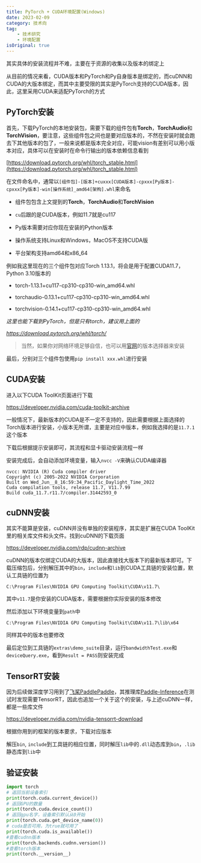 ```yaml
---
title: PyTorch + CUDA环境配置(Windows)
date: 2023-02-09
category: 技术向
tag:
    - 技术研究
    - 环境配置
isOriginal: true
---
```


其实具体的安装流程并不难，主要在于资源的收集以及版本的绑定上

从目前的情况来看，CUDA版本和PyTorch和Py自身版本是绑定的，而cuDNN和CUDA的大版本绑定，而其中主要受限的其实是PyTorch支持的CUDA版本，因此，这里采用CUDA来适配PyTorch的方式

<!-- more -->

## PyTorch安装

首先，下载PyTorch的本地安装包，需要下载的组件包有**Torch**，**TorchAudio**和**TorchVision**，要注意，这些组件包之间也是要对应版本的，不然在安装时就会跑去下其他版本的包了，一般来说都是版本完全对应，可能vision有差别可以用小版本对应，具体可以在安装时在命令行输出的版本依赖信息看到

[https://download.pytorch.org/whl/torch_stable.html](https://download.pytorch.org/whl/torch_stable.html)

在文件命名中，通常以`[组件包]-[版本]+cuxxx[CUDA版本]-cpxxx[Py版本]-cpxxx[Py版本]-win[操作系统]_amd64[架构].whl`来命名

- 组件包包含上文提到的**Torch**，**TorchAudio**和**TorchVision**

- `cu`后跟的是CUDA版本，例如11.7就是cu117

- Py版本需要对应你现在安装的Python版本

- 操作系统支持Linux和Windows，MacOS不支持CUDA版

- 平台架构支持amd64和x86_64

例如我这里现在的三个组件包对应Torch 1.13.1，将会是用于配置CUDA11.7，Python 3.10版本的

- torch-1.13.1+cu117-cp310-cp310-win_amd64.whl

- torchaudio-0.13.1+cu117-cp310-cp310-win_amd64.whl

- torchvision-0.14.1+cu117-cp310-cp310-win_amd64.whl

*这里也能下载到PyTorch，但是只有torch，建议用上面的*

*https://download.pytorch.org/whl/torch/*

> 当然，如果你对网络环境足够自信，也可以用[官网](https://pytorch.org/ "官网")的版本选择器来安装

最后，分别对三个组件包使用`pip install xxx.whl`进行安装

## CUDA安装

进入以下CUDA ToolKit页面进行下载

https://developer.nvidia.com/cuda-toolkit-archive

一般情况下，最新版本的CUDA是不一定不支持的，因此需要根据上面选择的Torch版本进行安装，小版本无所谓，主要是对应中版本，例如我选择的是`11.7.1`这个版本

下载后根据提示安装即可，其流程和显卡驱动安装流程一样

安装完成后，会自动添加环境变量，输入`nvcc -V`来确认CUDA编译器

```
nvcc: NVIDIA (R) Cuda compiler driver
Copyright (c) 2005-2022 NVIDIA Corporation
Built on Wed_Jun__8_16:59:34_Pacific_Daylight_Time_2022
Cuda compilation tools, release 11.7, V11.7.99
Build cuda_11.7.r11.7/compiler.31442593_0
```

## cuDNN安装

其实不能算是安装，cuDNN并没有单独的安装程序，其实是扩展在CUDA ToolKit里的相关库文件和头文件。找到cuDNN的下载页面

https://developer.nvidia.com/rdp/cudnn-archive

cuDNN的版本仅绑定CUDA的大版本，因此直接找大版本下的最新版本即可。下载压缩包后，分别解压其中的`bin`，`include`和`lib`到CUDA工具链的安装位置，默认工具链的位置为

```
C:\Program Files\NVIDIA GPU Computing Toolkit\CUDA\v11.7\
```

其中`v11.7`是你安装的CUDA版本，需要根据你实际安装的版本修改

然后添加以下环境变量到`path`中

```
C:\Program Files\NVIDIA GPU Computing Toolkit\CUDA\v11.7\lib\x64
```

同样其中的版本也要修改

最后定位到工具链的`extras\demo_suite`目录，运行`bandwidthTest.exe`和`deviceQuery.exe`，看到`Result = PASS`则安装完成

## TensorRT安装

因为后续做深度学习用到了[飞桨PaddlePaddle](https://www.paddlepaddle.org.cn/ "飞桨PaddlePaddle")，其推理库[Paddle-Inference](https://github.com/PaddlePaddle/Paddle-Inference-Demo/blob/master/docs/user_guides/download_lib.md "Paddle-Inference")在测试时发现需要TensorRT，因此也追加一个关于这个的安装，与上述cuDNN一样，都是一些库文件

https://developer.nvidia.com/nvidia-tensorrt-download

根据你用到的框架的版本要求，下载对应版本

解压`bin`, `include`到工具链的相应位置，同时解压`lib`中的`.dll`动态库到`bin`，`.lib`静态库到`lib`中

## 验证安装

``` python
import torch
# 返回当前设备索引
print(torch.cuda.current_device())
# 返回GPU的数量
print(torch.cuda.device_count())
# 返回gpu名字，设备索引默认从0开始
print(torch.cuda.get_device_name(0))
# cuda是否可用，为true就可用了
print(torch.cuda.is_available())
#查看cudnn版本
print(torch.backends.cudnn.version())
#查看torch版本
print(torch.__version__)
```
